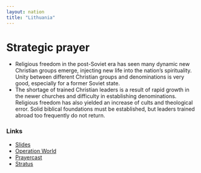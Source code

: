 ```yaml
---
layout: nation
title: "Lithuania"
---
```


# Strategic prayer

- Religious freedom in the post-Soviet era has seen many dynamic new Christian
  groups emerge, injecting new life into the nation’s spirituality. Unity between different
  Christian groups and denominations is very good, especially for a former Soviet state.
- The shortage of trained Christian leaders is a result of rapid growth in the newer
  churches and difficulty in establishing denominations. Religious freedom has also
  yielded an increase of cults and theological error. Solid biblical foundations must be
  established, but leaders trained abroad too frequently do not return.

### Links

- [Slides](http://kyk.kiekies.net/?src=https://ccwaterkloof.github.io/prayer/slides/lithuania.md)
- [Operation World](https://operationworld.org/locations/lithuania/)
- [Prayercast](https://prayercast.com/lithuania.html)
- [Stratus](https://globe.stratus.earth/en/globe-explorer/LTU)
